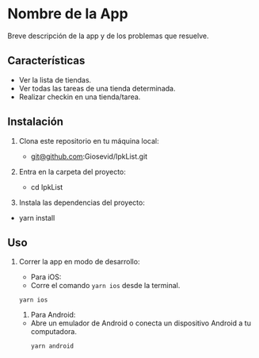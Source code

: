# Nombre de la App

Breve descripción de la app y de los problemas que resuelve.

## Características
- Ver la lista de tiendas.
- Ver todas las tareas de una tienda determinada.
- Realizar checkin en una tienda/tarea.

## Instalación

1. Clona este repositorio en tu máquina local:
   - git@github.com:Giosevid/IpkList.git

2. Entra en la carpeta del proyecto:
   - cd IpkList

3. Instala las dependencias del proyecto:
  - yarn install


## Uso

1. Correr la app en modo de desarrollo:

   -  Para iOS:
     * Corre el comando `yarn ios` desde la terminal.
     ```
     yarn ios
     ```

   1. Para Android:
   - Abre un emulador de Android o conecta un dispositivo Android a tu computadora.
     ```
     yarn android
     ```


